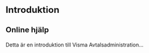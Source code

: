<style> 
h1 { font-size:24px; } 
h2 { font-size:22px; } 
h3 { font-size:20px; } 
h4 { font-size:18px; } 
h5 { font-size:16px; }  
table th { font-size:14px !important; text-align:left !important; }
table td { font-size:14px !important; text-align:left !important; }
</style>

# Introduktion

### Online hjälp <a name="onlinehelp"></h3> 

<p spaces-before="0">
  Detta är en introduktion till Visma Avtalsadministration...
</p>
